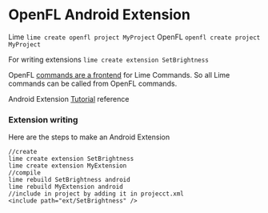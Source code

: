 OpenFL Android Extension
==========================

 Lime	 `lime create openfl project MyProject`
 OpenFL	 `openfl create project MyProject` 
 
 For writing extensions `lime create extension SetBrightness` 
 
OpenFL [commands are a frontend][1] for Lime Commands. So all Lime commands can be called from OpenFL commands.

Android Extension [Tutorial][2] reference

### Extension writing
 
 Here are the steps to make an Android Extension
```
//create
lime create extension SetBrightness
lime create extension MyExtension
//compile
lime rebuild SetBrightness android
lime rebuild MyExtension android
//include in project by adding it in projecct.xml
<include path="ext/SetBrightness" />
```







[1]: http://www.openfl.org/learn/docs/tools/
[2]: https://player03.com/2014/08/09/openfl-extensions/
 